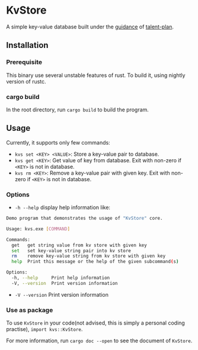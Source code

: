 # KvStore
A simple key-value database built under the [guidance](https://github.com/pingcap/talent-plan/tree/master/courses/rust/projects/project-2) of [talent-plan](https://github.com/pingcap/talent-plan).

## Installation

### Prerequisite
This binary use several unstable features of rust. To build it, using nightly version of rustc.

### cargo build
In the root directory, run `cargo build` to build the program.

## Usage
Currently, it supports only few commands:
* `kvs set <KEY> <VALUE>`: Store a key-value pair to database.
* `kvs get <KEY>`: Get value of key from database. Exit with non-zero if `<KEY>` is not in database.
* `kvs rm <KEY>`: Remove a key-value pair with given key. Exit with non-zero if `<KEY>` is not in database.

### Options
* `-h --help` display help information like:
```bash
Demo program that demonstrates the usage of "KvStore" core.

Usage: kvs.exe [COMMAND]

Commands:
  get   get string value from kv store with given key
  set   set key-value string pair into kv store
  rm    remove key-value string from kv store with given key
  help  Print this message or the help of the given subcommand(s)

Options:
  -h, --help     Print help information
  -V, --version  Print version information
```
* `-V --version` Print version information

### Use as package
To use `KvStore` in your code(not advised, this is simply a personal coding practise), `import kvs::KvStore`.

For more information, run `cargo doc --open` to see the document of `KvStore`.
